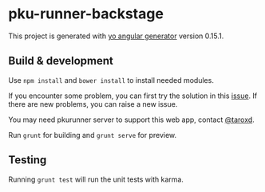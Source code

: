# pku-runner-backstage

This project is generated with [yo angular generator](https://github.com/yeoman/generator-angular)
version 0.15.1.

## Build & development

Use `npm install` and `bower install` to install needed modules.

If you encounter some problem, you can first try the solution in this [issue](https://github.com/cnmozzie/pku-runner-backstage/issues/3). If there are new problems, you can raise a new issue.

You may need pkurunner server to support this web app, contact [@taroxd](https://github.com/taroxd).

Run `grunt` for building and `grunt serve` for preview.

## Testing

Running `grunt test` will run the unit tests with karma.
